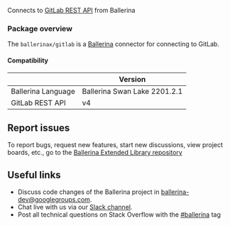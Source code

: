 Connects to [GitLab REST API](https://docs.gitlab.com/ee/api/api_resources.html) from Ballerina

### Package overview
The `ballerinax/gitlab` is a [Ballerina](https://ballerina.io/) connector for connecting to GitLab.
#### Compatibility
|                      | Version                    |
|----------------------|----------------------------|
| Ballerina Language   | Ballerina Swan Lake 2201.2.1 |
| GitLab REST API      | v4                         |

## Report issues
To report bugs, request new features, start new discussions, view project boards, etc., go to the [Ballerina Extended Library repository](https://github.com/ballerina-platform/ballerina-extended-library)

## Useful links
- Discuss code changes of the Ballerina project in [ballerina-dev@googlegroups.com](mailto:ballerina-dev@googlegroups.com).
- Chat live with us via our [Slack channel](https://ballerina.io/community/slack/).
- Post all technical questions on Stack Overflow with the [#ballerina](https://stackoverflow.com/questions/tagged/ballerina) tag
